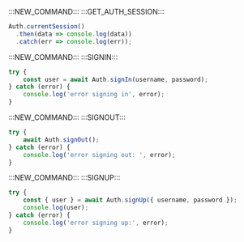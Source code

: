 :::NEW_COMMAND:::
:::GET_AUTH_SESSION:::
```js
Auth.currentSession()
  .then(data => console.log(data))
  .catch(err => console.log(err));
```

:::NEW_COMMAND:::
:::SIGNIN:::
```js
try {
    const user = await Auth.signIn(username, password);
} catch (error) {
    console.log('error signing in', error);
}
```
:::NEW_COMMAND:::
:::SIGNOUT:::
```js
try {
    await Auth.signOut();
} catch (error) {
    console.log('error signing out: ', error);
}
```
:::NEW_COMMAND:::
:::SIGNUP:::
```js
try {
    const { user } = await Auth.signUp({ username, password });
    console.log(user);
} catch (error) {
    console.log('error signing up:', error);
}
```